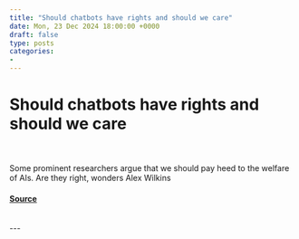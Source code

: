 ```yaml
---
title: "Should chatbots have rights and should we care"
date: Mon, 23 Dec 2024 18:00:00 +0000
draft: false
type: posts
categories: 
- 
---
```

# Should chatbots have rights and should we care

<br/>

<br/>
Some prominent researchers argue that we should pay heed to the welfare of AIs. Are they right, wonders Alex Wilkins

#### [Source](https://www.newscientist.com/article/mg26435233-300-should-chatbots-have-rights-and-should-we-care/?utm_campaign=RSS%7CNSNS&utm_source=NSNS&utm_medium=RSS&utm_content=technology)

<br/>
---
